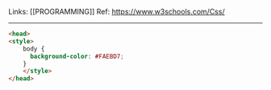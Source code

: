 Links: [[PROGRAMMING]]
Ref: https://www.w3schools.com/Css/

--- 

```html
<head>
<style>
	body {
	  background-color: #FAEBD7;
	}
	</style>
</head>
```